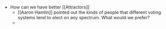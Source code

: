 - How can we have better [[Attractors]]
	- [[Aaron Hamlin]] pointed out the kinds of people that different voting systems tend to elect on any spectrum. What would we prefer?
	-